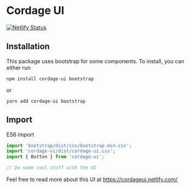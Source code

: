 # Cordage UI

[![Netlify Status](https://api.netlify.com/api/v1/badges/f035f7eb-98f0-4a79-a395-fbacafafeed5/deploy-status)](https://app.netlify.com/sites/cordage-ui/deploys)

## Installation

This package uses bootstrap for some components. To install, you can either run 

`npm install cordage-ui bootstrap`

or

`yarn add cordage-ui bootstrap`

## Import


ES6 import
```javascript
import 'bootstrap/dist/css/bootstrap.min.css';
import 'cordage-ui/dist/cordage-ui.css';
import { Button } from 'cordage-ui';

// Do some cool stuff with the UI
```

Feel free to read more about this UI at https://cordageui.netlify.com/
